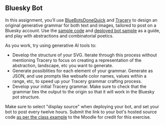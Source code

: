 ## Bluesky Bot

In this assignment, you’ll use [BlueBotsDoneQuick](https://bluebotsdonequick.com/) and [Tracery](https://tracery.io/) to design an original generative grammar for both text and images, tailored to post on a Bluesky account. Use the [sample code](bot.json) and [deployed bot sample](https://bsky.app/profile/blueskiesbot.bsky.social) as a guide, and play with abstractions and combinatorial poetics.

As you work, try using generative AI tools to:
- Develop the structure of your SVG. Iterate through this process without mentioning Tracery to focus on creating a representation of the abstraction, landscape, etc you want to generate.
- Generate possiblities for each element of your grammar. Generate as JSON, and use prompts like websafe color names, values within a range, etc, to speed up your Tracery grammar crafting process.
- Develop your initial Tracery grammar. Make sure to check that the grammar ties the output to the origin so that it will work in the Bluesky pot structure.

Make sure to select "display source" when deploying your bot, and set your bot to post every twelve hours. Submit the link to your bot's hosted source code [as per the class example](https://bluebotsdonequick.com/bots/blueskiesbot.bsky.social) to the Moodle for credit for this exercise.